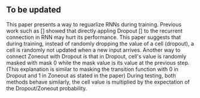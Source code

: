 ## To be updated
This paper presents a way to reguarlize RNNs during training.
Previous work such as [] showed that directly appling Dropout [] to the recurrent connection in RNN may hurt its performance.
This paper suggests that during training, instead of randomly dropping the value of a cell (dropout), a cell is randomly not updated when a new input arrives.
Another way to connect Zoneout with Dropout is that in Dropout, cell's value is randomly masked with mask 0 while the mask value is its value at the previous step.
(This explanation is similar to masking the transition function with 0 in Dropout and 1 in Zoneout as stated in the paper)
During testing, both methods  behave similarly, the cell value is multiplied by the expectation of the Dropout/Zoneout probability.
